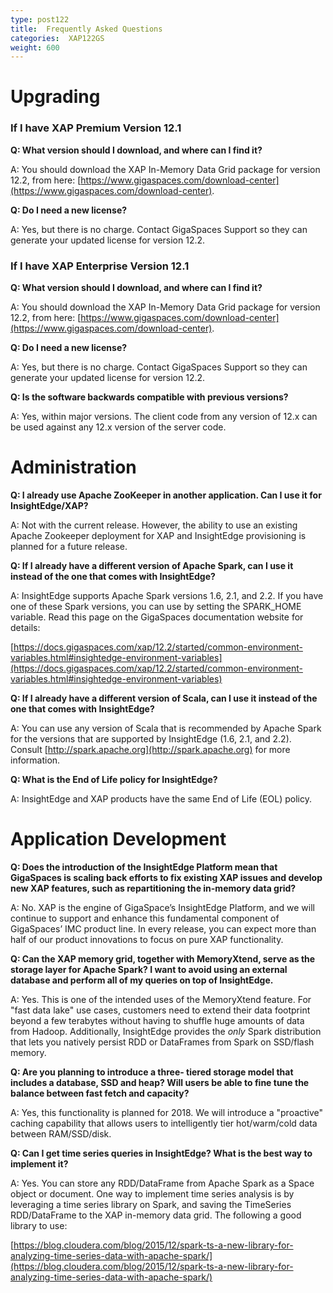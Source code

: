 ```yaml
---
type: post122
title:  Frequently Asked Questions 
categories:  XAP122GS
weight: 600
---
```


# Upgrading 

### If I have XAP Premium Version 12.1

**Q: What version should I download, and  where can I find it?**

A: You should download the XAP In-Memory Data Grid package for version 12.2, from here: [https://www.gigaspaces.com/download-center](https://www.gigaspaces.com/download-center).

**Q: Do I need a new license?**

A: Yes, but there is no charge. Contact GigaSpaces Support so they can generate your updated license for version 12.2.

### If I have XAP Enterprise Version 12.1

**Q: What version should I download, and where can I find it?**

A: You should download the XAP In-Memory Data Grid package for version 12.2, from here: [https://www.gigaspaces.com/download-center](https://www.gigaspaces.com/download-center).

**Q: Do I need a new license?**

A: Yes, but there is no charge. Contact GigaSpaces Support so they can generate your updated license for version 12.2.

**Q: Is the software backwards compatible with previous versions?**

A: Yes, within major versions. The client code from any version of 12.x can be used against any 12.x version of the server code. 


# Administration 

**Q: I already use Apache ZooKeeper in another application. Can I use it for InsightEdge/XAP?**

A: Not with the current release. However, the ability to use an existing Apache Zookeeper deployment for XAP and InsightEdge provisioning is planned for a future release. 

**Q: If I already have a different version of Apache Spark, can I use it instead of the one that comes with InsightEdge?**

A: InsightEdge supports Apache Spark versions 1.6, 2.1, and 2.2. If you have one of these Spark versions, you can use by setting the SPARK_HOME variable. Read this page on the GigaSpaces documentation website for details: 

[https://docs.gigaspaces.com/xap/12.2/started/common-environment-variables.html#insightedge-environment-variables](https://docs.gigaspaces.com/xap/12.2/started/common-environment-variables.html#insightedge-environment-variables) 

**Q: If I already have a different version of Scala, can I use it instead of the one that comes with InsightEdge?**

A: You can use any version of Scala that is recommended by Apache Spark for the versions that are supported by InsightEdge (1.6, 2.1, and 2.2). Consult [http://spark.apache.org](http://spark.apache.org) for more information. 

**Q: What is the End of Life policy for InsightEdge?**

A: InsightEdge and  XAP products have the same End of Life (EOL) policy. 

# Application Development

**Q: Does the introduction of the InsightEdge Platform mean that GigaSpaces is scaling back efforts to fix existing XAP issues and develop new XAP features, such as repartitioning the in-memory data grid?**

A: No. XAP is the engine of GigaSpace’s InsightEdge Platform, and we will continue to support and enhance this fundamental component of GigaSpaces’ IMC product line. In every release, you can expect more than half of our product innovations to focus on pure XAP functionality. 

	

**Q: Can the XAP memory grid, together with MemoryXtend, serve as the storage layer for Apache Spark? I want to avoid using an external database and perform all of my queries on top of InsightEdge.**

A: Yes. This is one of the intended uses of the MemoryXtend feature. For "fast data lake" use cases, customers need to extend their data footprint beyond a few terabytes without having to shuffle huge amounts of data from Hadoop. Additionally, InsightEdge provides the *only* Spark distribution that lets you natively persist RDD or DataFrames from Spark on SSD/flash memory. 

**Q: Are you planning to introduce a three- tiered storage model that includes a database, SSD and heap? Will users be able to fine tune the balance between fast fetch and capacity?**

A: Yes, this functionality is planned for 2018. We will introduce a "proactive" caching capability that allows users to intelligently tier hot/warm/cold data between RAM/SSD/disk. 


**Q: Can I get time series queries in InsightEdge? What is the best way to implement it?**

A: Yes. You can store any RDD/DataFrame from Apache Spark as a Space object or document. One way to implement time series analysis is by leveraging a time series library on Spark, and saving the TimeSeries RDD/DataFrame to the XAP in-memory data grid. The following a good library to use:

[https://blog.cloudera.com/blog/2015/12/spark-ts-a-new-library-for-analyzing-time-series-data-with-apache-spark/](https://blog.cloudera.com/blog/2015/12/spark-ts-a-new-library-for-analyzing-time-series-data-with-apache-spark/) 

